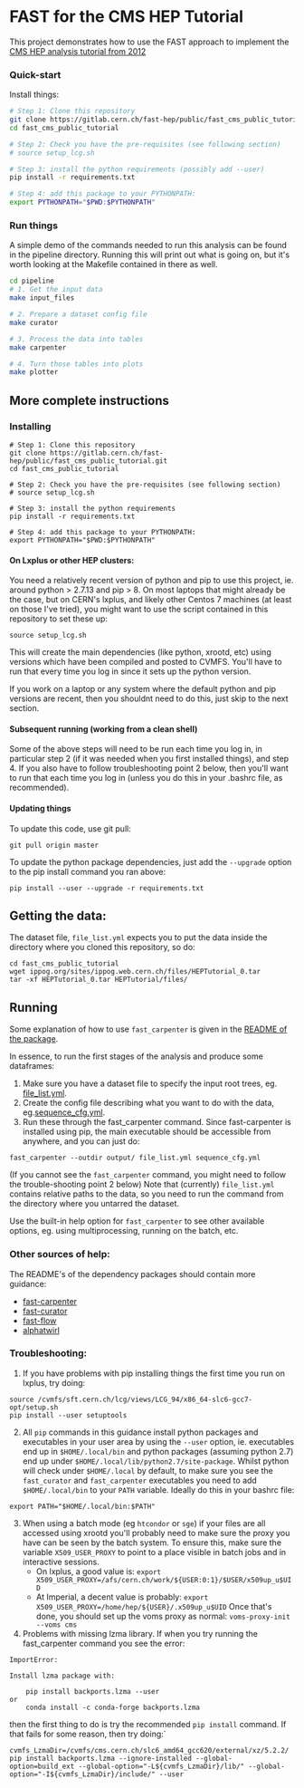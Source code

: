 # FAST for the CMS HEP Tutorial
This project demonstrates how to use the FAST approach to implement the [CMS HEP analysis tutorial from 2012](http://ippog.org/resources/2012/cms-hep-tutorial)
### Quick-start
Install things:
```bash
# Step 1: Clone this repository
git clone https://gitlab.cern.ch/fast-hep/public/fast_cms_public_tutorial.git
cd fast_cms_public_tutorial

# Step 2: Check you have the pre-requisites (see following section)
# source setup_lcg.sh

# Step 3: install the python requirements (possibly add --user)
pip install -r requirements.txt

# Step 4: add this package to your PYTHONPATH:
export PYTHONPATH="$PWD:$PYTHONPATH"
```

### Run things
A simple demo of the commands needed to run this analysis can be found in the pipeline directory.
Running this will print out what is going on, but it's worth looking at the Makefile contained in there as well.
```bash
cd pipeline
# 1. Get the input data
make input_files

# 2. Prepare a dataset config file
make curator

# 3. Process the data into tables
make carpenter

# 4. Turn those tables into plots
make plotter
```

## More complete instructions
### Installing
```
# Step 1: Clone this repository
git clone https://gitlab.cern.ch/fast-hep/public/fast_cms_public_tutorial.git
cd fast_cms_public_tutorial

# Step 2: Check you have the pre-requisites (see following section)
# source setup_lcg.sh

# Step 3: install the python requirements
pip install -r requirements.txt

# Step 4: add this package to your PYTHONPATH:
export PYTHONPATH="$PWD:$PYTHONPATH"
```

#### On Lxplus or other HEP clusters:
You need a relatively recent version of python and pip to use this project, ie.
around python > 2.7.13 and pip > 8.  On most laptops that might already be the case,
but on CERN's lxplus, and likely other Centos 7 machines (at least on those I've tried), you might want to use the script contained in this repository to set these up:
```
source setup_lcg.sh
```
This will create the main dependencies (like python, xrootd, etc) using versions which have been compiled and posted to CVMFS.
You'll have to run that every time you log in since it sets up the python version.

If you work on a laptop or any system where the default python and pip versions are recent, then you shouldnt need to do this, just skip to the next section.


#### Subsequent running (working from a clean shell)
Some of the above steps will need to be run each time you log in, in particular step 2 (if it was needed when you first installed things), and step 4.
If you also have to follow troubleshooting point 2 below, then you'll want to run that each time you log in (unless you do this in your .bashrc file, as recommended).

#### Updating things
To update this code, use git pull:
```
git pull origin master
```
To update the python package dependencies, just add the `--upgrade` option to the pip install command you ran above:
```
pip install --user --upgrade -r requirements.txt
```

## Getting the data:
The dataset file, `file_list.yml` expects you to put the data inside the directory where you cloned this repository, so do:
```
cd fast_cms_public_tutorial
wget ippog.org/sites/ippog.web.cern.ch/files/HEPTutorial_0.tar
tar -xf HEPTutorial_0.tar HEPTutorial/files/
```

## Running
Some explanation of how to use `fast_carpenter` is given in the [README of the package](https://gitlab.cern.ch/fast-hep/public/fast-carpenter/blob/master/README.md).

In essence, to run the first stages of the analysis and produce some dataframes:
1. Make sure you have a dataset file to specify the input root trees, eg. [file_list.yml](https://gitlab.cern.ch/fast-hep/public/fast_cms_public_tutorial.git/tree/master/file_list.yml).
2. Create the config file describing what you want to do with the data, eg.[sequence_cfg.yml](https://gitlab.cern.ch/fast-hep/public/fast_cms_public_tutorial.git/tree/master/sequence_cfg.yml). 
3. Run these through the fast_carpenter command.  Since fast-carpenter is installed using pip, the main executable should be accessible from anywhere, and you can just do:
```
fast_carpenter --outdir output/ file_list.yml sequence_cfg.yml
```
(If you cannot see the `fast_carpenter` command, you might need to follow the trouble-shooting point 2 below)
Note that (currently) `file_list.yml` contains relative paths to the data, so you need to run the command from the directory where you untarred the dataset.

Use the built-in help option for `fast_carpenter` to see other available options, eg. using multiprocessing, running on the batch, etc.

### Other sources of help:
The README's of the dependency packages should contain more guidance:
 * [fast-carpenter](https://gitlab.cern.ch/fast-hep/public/fast-carpenter/blob/master/README.md)
 * [fast-curator](https://gitlab.cern.ch/fast-hep/public/fast-curator/blob/master/README.md)
 * [fast-flow](https://gitlab.cern.ch/fast-hep/public/fast-flow/blob/master/README.md)
 * [alphatwirl](https://github.com/alphatwirl/alphatwirl)

###  Troubleshooting:
1. If you have problems with pip installing things the first time you run on lxplus, try doing:
```
source /cvmfs/sft.cern.ch/lcg/views/LCG_94/x86_64-slc6-gcc7-opt/setup.sh
pip install --user setuptools
```
2. All `pip` commands in this guidance install python packages and executables in your user area by using the `--user` option, ie. executables end up in `$HOME/.local/bin`  and python packages (assuming python 2.7) end up under `$HOME/.local/lib/python2.7/site-package`.  Whilst python will check under `$HOME/.local` by default, to make sure you see the `fast_curator` and `fast_carpenter` executables you need to add `$HOME/.local/bin` to your `PATH` variable.  Ideally do this in your bashrc file:
```
export PATH="$HOME/.local/bin:$PATH"
```
3. When using a batch mode (eg `htcondor` or `sge`) if your files are all accessed using xrootd you'll probably need to
  make sure the proxy you have can be seen by the batch system.  To ensure this, make sure the variable
  `X509_USER_PROXY` to point to a place visible in batch jobs and in interactive sessions.
   - On lxplus, a good value is: `export X509_USER_PROXY=/afs/cern.ch/work/${USER:0:1}/$USER/x509up_u$UID`
   - At Imperial, a decent value is probably: `export X509_USER_PROXY=/home/hep/${USER}/.x509up_u$UID`
  Once that's done, you should set up the voms proxy as normal: `voms-proxy-init --voms cms`
4. Problems with missing lzma library.  If when you try running the fast_carpenter command you see the error:
```
ImportError: 

Install lzma package with:

    pip install backports.lzma --user
or
    conda install -c conda-forge backports.lzma
```
then the first thing to do is try the recommended `pip install` command.  If that fails for some reason, then try doing:`

```
cvmfs_LzmaDir=/cvmfs/cms.cern.ch/slc6_amd64_gcc620/external/xz/5.2.2/
pip install backports.lzma --ignore-installed --global-option=build_ext --global-option="-L${cvmfs_LzmaDir}/lib/" --global-option="-I${cvmfs_LzmaDir}/include/" --user
```

